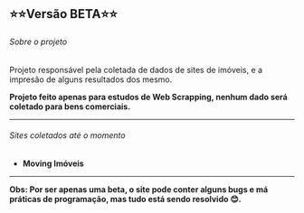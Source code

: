<h2>⭐⭐Versão BETA⭐⭐</h2>

<h6>Sobre o projeto</h6>

<p>
    Projeto responsável pela coletada de dados de sites de 
    imóveis, e a impresão de alguns resultados dos mesmo.
    <p>
        <strong>
            Projeto feito apenas para estudos de Web Scrapping, nenhum
            dado será coletado para bens comerciais.
        </strong>
    </p>
</p>

<hr>

<h6>Sites coletados até o momento</h6>

<ul>
    <li><strong>Moving Imóveis</strong></li>
</ul>

<hr>

<p>
    <strong>
        Obs: Por ser apenas uma beta, o site pode 
        conter alguns bugs e má práticas de programação,
        mas tudo está sendo resolvido 😊.
    </strong>
</p>